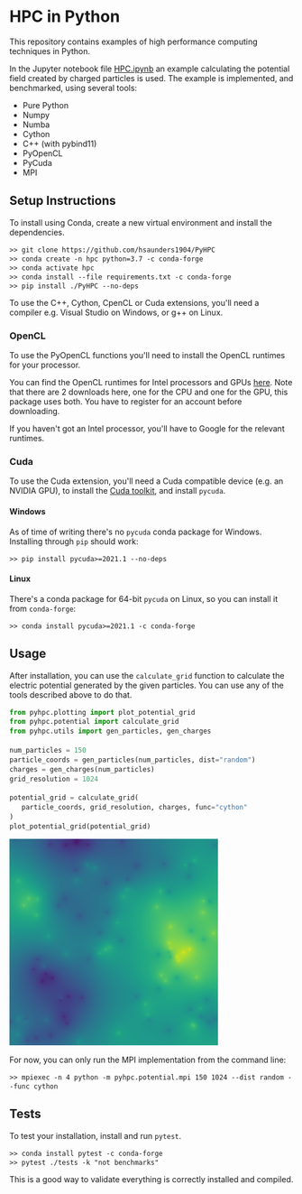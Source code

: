 # HPC in Python

This repository contains examples of high performance computing techniques in
Python.

In the Jupyter notebook file [HPC.ipynb](HPC.ipynb) an example calculating the
potential field created by charged particles is used.
The example is implemented, and benchmarked, using several tools:

- Pure Python
- Numpy
- Numba
- Cython
- C++ (with pybind11)
- PyOpenCL
- PyCuda
- MPI

## Setup Instructions

To install using Conda, create a new virtual environment
and install the dependencies.

```shell
>> git clone https://github.com/hsaunders1904/PyHPC
>> conda create -n hpc python=3.7 -c conda-forge
>> conda activate hpc
>> conda install --file requirements.txt -c conda-forge
>> pip install ./PyHPC --no-deps
```

To use the C++, Cython, CpenCL or Cuda extensions,
you'll need a compiler e.g. Visual Studio on Windows, or g++ on Linux.

### OpenCL

To use the PyOpenCL functions you'll need to install the OpenCL runtimes for
your processor.

You can find the OpenCL runtimes for Intel processors and GPUs
[here](https://software.intel.com/content/www/us/en/develop/articles/opencl-drivers.html).
Note that there are 2 downloads here, one for the CPU and one for the GPU,
this package uses both.
You have to register for an account before downloading.

If you haven't got an Intel processor,
you'll have to Google for the relevant runtimes.

### Cuda

To use the Cuda extension, you'll need a Cuda compatible device
(e.g. an NVIDIA GPU), to install the
[Cuda toolkit](https://developer.nvidia.com/cuda-downloads),
and install `pycuda`.

#### Windows

As of time of writing there's no `pycuda` conda package for Windows.
Installing through `pip` should work:

```shell
>> pip install pycuda>=2021.1 --no-deps
```

#### Linux

There's a conda package for 64-bit `pycuda` on Linux,
so you can install it from `conda-forge`:

```shell
>> conda install pycuda>=2021.1 -c conda-forge
```

## Usage

After installation,
you can use the `calculate_grid` function to calculate the electric
potential generated by the given particles.
You can use any of the tools described above to do that.

```python
from pyhpc.plotting import plot_potential_grid
from pyhpc.potential import calculate_grid
from pyhpc.utils import gen_particles, gen_charges

num_particles = 150
particle_coords = gen_particles(num_particles, dist="random")
charges = gen_charges(num_particles)
grid_resolution = 1024

potential_grid = calculate_grid(
   particle_coords, grid_resolution, charges, func="cython"
)
plot_potential_grid(potential_grid)
```

![img](resources/readme_sample_grid.png)

For now, you can only run the MPI implementation from the command line:

```shell
>> mpiexec -n 4 python -m pyhpc.potential.mpi 150 1024 --dist random --func cython
```

## Tests

To test your installation, install and run `pytest`.

```shell
>> conda install pytest -c conda-forge
>> pytest ./tests -k "not benchmarks"
```

This is a good way to validate everything is correctly installed and compiled.
